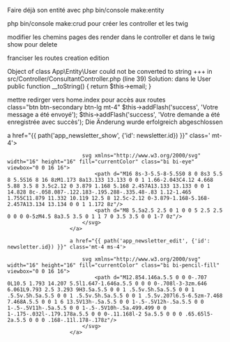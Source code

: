 Faire déjà son entité avec php bin/console make:entity

php bin/console make:crud pour créer les controller et les twig

modifier les chemins pages des render dans le controller et dans le twig show pour delete

franciser les routes
creation
edition

Object of class App\Entity\User could not be converted to string +++ in src/Controller/ConsultantController.php (line 39)
Solution: dans le User
public function \_\_toString()
{
return $this->email;
}

mettre redirger vers home.index pour accès aux routes  
 class="btn btn-secondary btn-lg mt-4"
$this->addFlash('success', 'Votre message a été envoyé');
$this->addFlash('success', 'Votre demande a été enregistrée avec succès');
Die Änderung wurde erfolgreich abgeschlossen

a href="{{ path('app_newsletter_show', {'id': newsletter.id}) }}" class=' mt-4'>

    						svg xmlns="http://www.w3.org/2000/svg" width="16" height="16" fill="currentColor" class="bi bi-eye" viewbox="0 0 16 16">
    							<path d="M16 8s-3-5.5-8-5.5S0 8 0 8s3 5.5 8 5.5S16 8 16 8zM1.173 8a13.133 13.133 0 0 1 1.66-2.043C4.12 4.668 5.88 3.5 8 3.5c2.12 0 3.879 1.168 5.168 2.457A13.133 13.133 0 0 1 14.828 8c-.058.087-.122.183-.195.288-.335.48-.83 1.12-1.465 1.755C11.879 11.332 10.119 12.5 8 12.5c-2.12 0-3.879-1.168-5.168-2.457A13.134 13.134 0 0 1 1.172 8z"/>
    							<path d="M8 5.5a2.5 2.5 0 1 0 0 5 2.5 2.5 0 0 0 0-5zM4.5 8a3.5 3.5 0 1 1 7 0 3.5 3.5 0 0 1-7 0z"/>
    						</svg>
    					</a>

    					a href="{{ path('app_newsletter_edit', {'id': newsletter.id}) }}" class='mt-4 ms-4'>

    						svg xmlns="http://www.w3.org/2000/svg" width="16" height="16" fill="currentColor" class="bi bi-pencil-fill" viewbox="0 0 16 16">
    							<path d="M12.854.146a.5.5 0 0 0-.707 0L10.5 1.793 14.207 5.5l1.647-1.646a.5.5 0 0 0 0-.708l-3-3zm.646 6.061L9.793 2.5 3.293 9H3.5a.5.5 0 0 1 .5.5v.5h.5a.5.5 0 0 1 .5.5v.5h.5a.5.5 0 0 1 .5.5v.5h.5a.5.5 0 0 1 .5.5v.207l6.5-6.5zm-7.468 7.468A.5.5 0 0 1 6 13.5V13h-.5a.5.5 0 0 1-.5-.5V12h-.5a.5.5 0 0 1-.5-.5V11h-.5a.5.5 0 0 1-.5-.5V10h-.5a.499.499 0 0 1-.175-.032l-.179.178a.5.5 0 0 0-.11.168l-2 5a.5.5 0 0 0 .65.65l5-2a.5.5 0 0 0 .168-.11l.178-.178z"/>
    						</svg>
    					</a>
